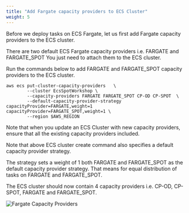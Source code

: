 ```yaml
---
title: "Add Fargate capacity providers to ECS Cluster"
weight: 5
---
```


Before we deploy tasks on ECS Fargate, let us first add Fargate capacity providers to the ECS cluster. 

There are two default ECS Fargate capacity providers i.e. FARGATE and FARGATE_SPOT You just need to attach them to the ECS cluster.

Run the commands below to add FARGATE and FARGATE_SPOT capacity providers to the ECS cluster.

```
aws ecs put-cluster-capacity-providers   \
        --cluster EcsSpotWorkshop \
        --capacity-providers FARGATE FARGATE_SPOT CP-OD CP-SPOT  \
        --default-capacity-provider-strategy capacityProvider=FARGATE,weight=1   capacityProvider=FARGATE_SPOT,weight=1 \
        --region $AWS_REGION
```
Note that when you update an ECS Cluster with new capacity providers, ensure that all the existing capacity providers included.

Note that above ECS cluster create command also specifies a default capacity provider strategy.

The strategy sets a weight of 1 both FARGATE and FARGATE_SPOT as the default capacity provider strategy. That means for equal distribution of tasks on FARGATE and FARGATE_SPOT.

The ECS cluster should now contain 4 capacity providers i.e. CP-OD, CP-SPOT, FARGATE and FARGATE_SPOT.

![Fargate Capacity Providers](/images/ecs-spot-capacity-providers/ecs_fargate_cps.png)
